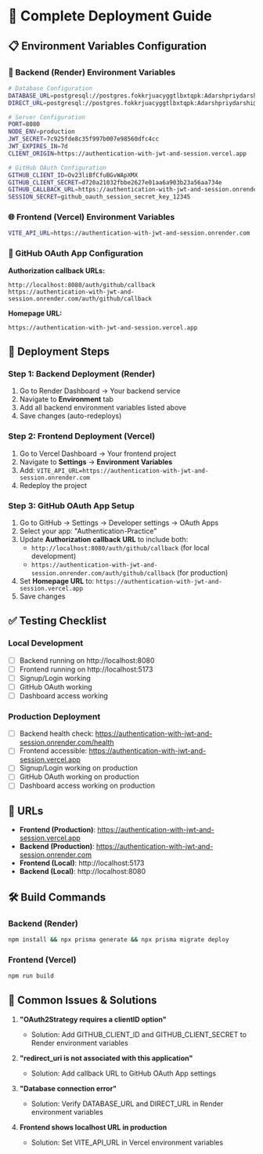 # 🚀 Complete Deployment Guide

## 📋 Environment Variables Configuration

### 🔧 Backend (Render) Environment Variables
```bash
# Database Configuration
DATABASE_URL=postgresql://postgres.fokkrjuacyggtlbxtqpk:Adarshpriydarshi@aws-1-ap-southeast-1.pooler.supabase.com:6543/postgres?pgbouncer=true
DIRECT_URL=postgresql://postgres.fokkrjuacyggtlbxtqpk:Adarshpriydarshi@aws-1-ap-southeast-1.pooler.supabase.com:5432/postgres

# Server Configuration
PORT=8080
NODE_ENV=production
JWT_SECRET=7c925fde8c35f997b007e98560dfc4cc
JWT_EXPIRES_IN=7d
CLIENT_ORIGIN=https://authentication-with-jwt-and-session.vercel.app

# GitHub OAuth Configuration
GITHUB_CLIENT_ID=Ov23liBfCfuBGvWApXMX
GITHUB_CLIENT_SECRET=d720a21032fbbe2627e01aa6a903b23a56aa734e
GITHUB_CALLBACK_URL=https://authentication-with-jwt-and-session.onrender.com/auth/github/callback
SESSION_SECRET=github_oauth_session_secret_key_12345
```

### 🌐 Frontend (Vercel) Environment Variables
```bash
VITE_API_URL=https://authentication-with-jwt-and-session.onrender.com
```

### 🐙 GitHub OAuth App Configuration
**Authorization callback URLs:**
```
http://localhost:8080/auth/github/callback
https://authentication-with-jwt-and-session.onrender.com/auth/github/callback
```

**Homepage URL:**
```
https://authentication-with-jwt-and-session.vercel.app
```

## 🔄 Deployment Steps

### Step 1: Backend Deployment (Render)
1. Go to Render Dashboard → Your backend service
2. Navigate to **Environment** tab
3. Add all backend environment variables listed above
4. Save changes (auto-redeploys)

### Step 2: Frontend Deployment (Vercel)
1. Go to Vercel Dashboard → Your frontend project
2. Navigate to **Settings** → **Environment Variables**
3. Add: `VITE_API_URL=https://authentication-with-jwt-and-session.onrender.com`
4. Redeploy the project

### Step 3: GitHub OAuth App Setup
1. Go to GitHub → Settings → Developer settings → OAuth Apps
2. Select your app: "Authentication-Practice"
3. Update **Authorization callback URL** to include both:
   - `http://localhost:8080/auth/github/callback` (for local development)
   - `https://authentication-with-jwt-and-session.onrender.com/auth/github/callback` (for production)
4. Set **Homepage URL** to: `https://authentication-with-jwt-and-session.vercel.app`
5. Save changes

## ✅ Testing Checklist

### Local Development
- [ ] Backend running on http://localhost:8080
- [ ] Frontend running on http://localhost:5173
- [ ] Signup/Login working
- [ ] GitHub OAuth working
- [ ] Dashboard access working

### Production Deployment
- [ ] Backend health check: https://authentication-with-jwt-and-session.onrender.com/health
- [ ] Frontend accessible: https://authentication-with-jwt-and-session.vercel.app
- [ ] Signup/Login working on production
- [ ] GitHub OAuth working on production
- [ ] Dashboard access working on production

## 🔗 URLs

- **Frontend (Production)**: https://authentication-with-jwt-and-session.vercel.app
- **Backend (Production)**: https://authentication-with-jwt-and-session.onrender.com
- **Frontend (Local)**: http://localhost:5173
- **Backend (Local)**: http://localhost:8080

## 🛠️ Build Commands

### Backend (Render)
```bash
npm install && npx prisma generate && npx prisma migrate deploy
```

### Frontend (Vercel)
```bash
npm run build
```

## 🚨 Common Issues & Solutions

1. **"OAuth2Strategy requires a clientID option"**
   - Solution: Add GITHUB_CLIENT_ID and GITHUB_CLIENT_SECRET to Render environment variables

2. **"redirect_uri is not associated with this application"**
   - Solution: Add callback URL to GitHub OAuth App settings

3. **"Database connection error"**
   - Solution: Verify DATABASE_URL and DIRECT_URL in Render environment variables

4. **Frontend shows localhost URL in production**
   - Solution: Set VITE_API_URL in Vercel environment variables
